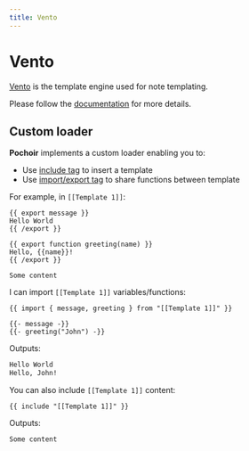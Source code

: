 ```yaml
---
title: Vento
---
```

# Vento

[Vento](https://vento.js.org/) is the template engine used for note templating.

Please follow the [documentation](https://vento.js.org/) for more details.

## Custom loader

**Pochoir** implements a custom loader enabling you to:
- Use [include tag](https://vento.js.org/syntax/include/) to insert a template
- Use [import/export tag](https://vento.js.org/syntax/import-export/) to share functions between template

For example, in `[[Template 1]]`:

```vento
{{ export message }}
Hello World
{{ /export }}

{{ export function greeting(name) }}
Hello, {{name}}!
{{ /export }}

Some content
```

I can import `[[Template 1]]` variables/functions:

```vento
{{ import { message, greeting } from "[[Template 1]]" }}

{{- message -}}
{{- greeting("John") -}}
```

Outputs:
```md
Hello World
Hello, John!
```

You can also include `[[Template 1]]` content:

```vento
{{ include "[[Template 1]]" }}
```

Outputs:
```md
Some content
```

